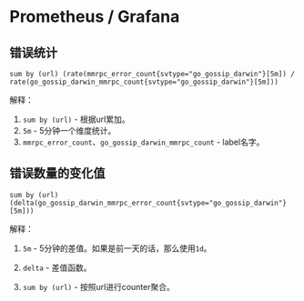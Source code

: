 # Prometheus / Grafana





## 错误统计

```
sum by (url) (rate(mmrpc_error_count{svtype="go_gossip_darwin"}[5m]) / rate(go_gossip_darwin_mmrpc_count{svtype="go_gossip_darwin"}[5m]))
```

解释：

1. `sum by (url)` - 根据url累加。
2. `5m` - 5分钟一个维度统计。
3. `mmrpc_error_count`、`go_gossip_darwin_mmrpc_count` - label名字。



## 错误数量的变化值

```
sum by (url) (delta(go_gossip_darwin_mmrpc_error_count{svtype="go_gossip_darwin"}[5m]))
```

解释：

1. `5m` - 5分钟的差值。如果是前一天的话，那么使用`1d`。

2. `delta` - 差值函数。
3. `sum by (url)` - 按照url进行counter聚合。